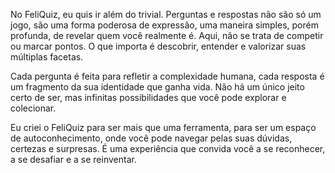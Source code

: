 No FeliQuiz, eu quis ir além do trivial. Perguntas e respostas não são só um jogo, são uma forma poderosa de expressão, uma maneira simples, porém profunda, de revelar quem você realmente é. Aqui, não se trata de competir ou marcar pontos. O que importa é descobrir, entender e valorizar suas múltiplas facetas.

Cada pergunta é feita para refletir a complexidade humana, cada resposta é um fragmento da sua identidade que ganha vida. Não há um único jeito certo de ser, mas infinitas possibilidades que você pode explorar e colecionar.

Eu criei o FeliQuiz para ser mais que uma ferramenta, para ser um espaço de autoconhecimento, onde você pode navegar pelas suas dúvidas, certezas e surpresas. É uma experiência que convida você a se reconhecer, a se desafiar e a se reinventar.